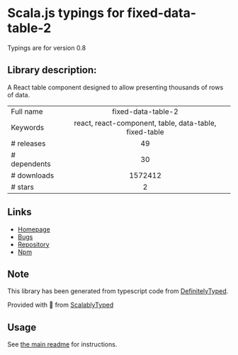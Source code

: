 
# Scala.js typings for fixed-data-table-2

Typings are for version 0.8

## Library description:
A React table component designed to allow presenting thousands of rows of data.

|                    |                 |
| ------------------ | :-------------: |
| Full name          | fixed-data-table-2 |
| Keywords           | react, react-component, table, data-table, fixed-table |
| # releases         | 49 |
| # dependents       | 30 |
| # downloads        | 1572412 |
| # stars            | 2 |

## Links
- [Homepage](http://schrodinger.github.io/fixed-data-table-2)
- [Bugs](https://github.com/schrodinger/fixed-data-table-2/issues)
- [Repository](https://github.com/schrodinger/fixed-data-table-2)
- [Npm](https://www.npmjs.com/package/fixed-data-table-2)
    


## Note
This library has been generated from typescript code from [DefinitelyTyped](https://definitelytyped.org).

Provided with :purple_heart: from [ScalablyTyped](https://github.com/oyvindberg/ScalablyTyped)

## Usage
See [the main readme](../../readme.md) for instructions.


